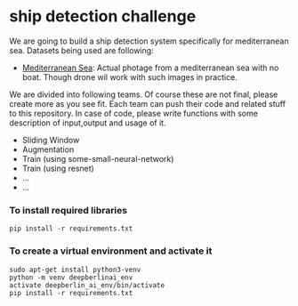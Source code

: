 # ship detection challenge
We are going to build a ship detection system specifically for mediterranean sea. Datasets being used are following:	
  -  [Mediterranean Sea](https://www.hs-augsburg.de/homes/beckmanf/searchwing/flug20190519/picam/): Actual photage from a mediterranean sea with no boat. Though drone wil work with such images in practice.


We are divided into following teams. Of course these are not final, please create more as you see fit. Each team can push their code and related stuff to this repository. In case of code, please write functions with some description of input,output and usage of it.
  - Sliding Window
  - Augmentation
  - Train (using some-small-neural-network)
  - Train (using resnet)
  - ...
  - ...




### To install required libraries

```buildoutcfg
pip install -r requirements.txt 
```

### To create a virtual environment and activate it
```buildoutcfg
sudo apt-get install python3-venv
python -m venv deepberlinai_env
activate deepberlin_ai_env/bin/activate
pip install -r requirements.txt 
```


